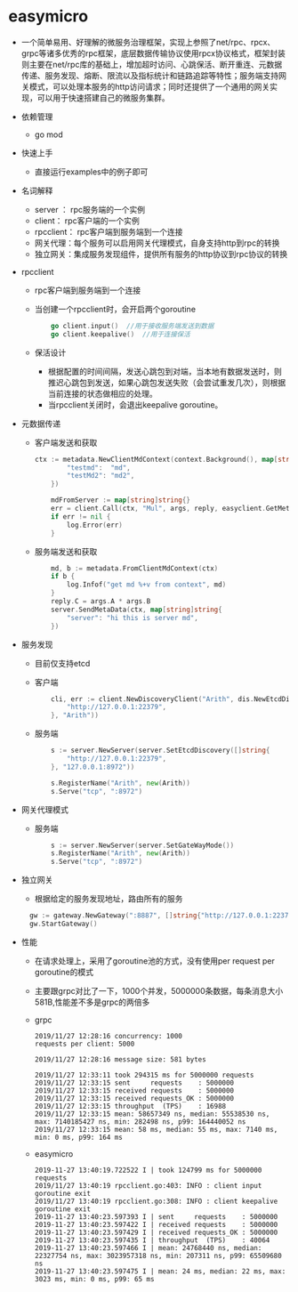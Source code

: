 # easymicro
- 一个简单易用、好理解的微服务治理框架，实现上参照了net/rpc、rpcx、grpc等诸多优秀的rpc框架，底层数据传输协议使用rpcx协议格式，框架封装则主要在net/rpc库的基础上，增加超时访问、心跳保活、断开重连、元数据传递、服务发现、熔断、限流以及指标统计和链路追踪等特性；服务端支持网关模式，可以处理本服务的http访问请求；同时还提供了一个通用的网关实现，可以用于快速搭建自己的微服务集群。

- 依赖管理

  - go mod

- 快速上手

  - 直接运行examples中的例子即可

- 名词解释

  - server ： rpc服务端的一个实例
  - client：  rpc客户端的一个实例
  - rpcclient： rpc客户端到服务端到一个连接
  - 网关代理：每个服务可以启用网关代理模式，自身支持http到rpc的转换
  - 独立网关：集成服务发现组件，提供所有服务的http协议到rpc协议的转换

- rpcclient

  - rpc客户端到服务端到一个连接

  - 当创建一个rpcclient时，会开启两个goroutine

    ```go
    	go client.input()  //用于接收服务端发送到数据
    	go client.keepalive()  //用于连接保活
    ```

  - 保活设计

    - 根据配置的时间间隔，发送心跳包到对端，当本地有数据发送时，则推迟心跳包到发送，如果心跳包发送失败（会尝试重发几次），则根据当前连接的状态做相应的处理。
    - 当rpcclient关闭时，会退出keepalive goroutine。

- 元数据传递

  - 客户端发送和获取

    ```go
    ctx := metadata.NewClientMdContext(context.Background(), map[string]string{
    		"testmd":  "md",
    		"testMd2": "md2",
    	})
    
    	mdFromServer := map[string]string{}
    	err = client.Call(ctx, "Mul", args, reply, easyclient.GetMetadataFromServer(&mdFromServer))
    	if err != nil {
    		log.Error(err)
    	}
    ```

  - 服务端发送和获取

    ```go
    	md, b := metadata.FromClientMdContext(ctx)
    	if b {
    		log.Infof("get md %+v from context", md)
    	}
    	reply.C = args.A * args.B
    	server.SendMetaData(ctx, map[string]string{
    		"server": "hi this is server md",
    	})
    ```

- 服务发现

  - 目前仅支持etcd

  - 客户端

    ```go
    	cli, err := client.NewDiscoveryClient("Arith", dis.NewEtcdDiscoveryMaster([]string{
    		"http://127.0.0.1:22379",
    	}, "Arith"))
    ```

    

  - 服务端

    ```go
    	s := server.NewServer(server.SetEtcdDiscovery([]string{
    		"http://127.0.0.1:22379",
    	}, "127.0.0.1:8972"))
    
    	s.RegisterName("Arith", new(Arith))
    	s.Serve("tcp", ":8972")
    ```

- 网关代理模式

  - 服务端

    ```go
    	s := server.NewServer(server.SetGateWayMode())
    	s.RegisterName("Arith", new(Arith))
    	s.Serve("tcp", ":8972")
    ```

- 独立网关

  - 根据给定的服务发现地址，路由所有的服务

  ```go
  	gw := gateway.NewGateway(":8887", []string{"http://127.0.0.1:22379"})
  	gw.StartGateway()
  ```

- 性能

  - 在请求处理上，采用了goroutine池的方式，没有使用per request per goroutine的模式

  - 主要跟grpc对比了一下，1000个并发，5000000条数据，每条消息大小581B,性能差不多是grpc的两倍多

  - grpc

    ```
    2019/11/27 12:28:16 concurrency: 1000
    requests per client: 5000
    
    2019/11/27 12:28:16 message size: 581 bytes
    
    2019/11/27 12:33:11 took 294315 ms for 5000000 requests
    2019/11/27 12:33:15 sent     requests    : 5000000
    2019/11/27 12:33:15 received requests    : 5000000
    2019/11/27 12:33:15 received requests_OK : 5000000
    2019/11/27 12:33:15 throughput  (TPS)    : 16988
    2019/11/27 12:33:15 mean: 58657349 ns, median: 55538530 ns, max: 7140185427 ns, min: 282498 ns, p99: 164440052 ns
    2019/11/27 12:33:15 mean: 58 ms, median: 55 ms, max: 7140 ms, min: 0 ms, p99: 164 ms
    
    ```

    

  - easymicro

    ```
    2019-11-27 13:40:19.722522 I | took 124799 ms for 5000000 requests
    2019/11/27 13:40:19 rpcclient.go:403: INFO : client input goroutine exit
    2019/11/27 13:40:19 rpcclient.go:308: INFO : client keepalive goroutine exit
    2019-11-27 13:40:23.597393 I | sent     requests    : 5000000
    2019-11-27 13:40:23.597422 I | received requests    : 5000000
    2019-11-27 13:40:23.597429 I | received requests_OK : 5000000
    2019-11-27 13:40:23.597435 I | throughput  (TPS)    : 40064
    2019-11-27 13:40:23.597466 I | mean: 24768440 ns, median: 22327754 ns, max: 3023957318 ns, min: 207311 ns, p99: 65509680 ns
    2019-11-27 13:40:23.597475 I | mean: 24 ms, median: 22 ms, max: 3023 ms, min: 0 ms, p99: 65 ms
    ```

    
